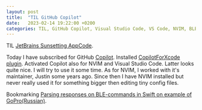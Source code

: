 ```yaml
---
layout: post
title:  "TIL GitHub Copilot"
date:   2023-02-14 19:22:00 +0200
categories: TIL, GitHub Copilot, Visual Studio Code, VS Code, NVIM, BLE
---
```

TIL [JetBrains Sunsetting AppCode](https://blog.jetbrains.com/appcode/2022/12/appcode-2022-3-release-and-end-of-sales-and-support/).

Today I have subscribed for GitHub [Copilot](https://github.com/github-copilot/). Installed [CopilotForXcode plugin](https://github.com/intitni/CopilotForXcode). Activated Copilot also for NVIM and Visual Studio Code. Latter looks quite nice. I will try to use it some time. As for NVIM, I worked with it's maintainer, Justin some years ago. Since then I have NVIM installed but never really used it for something bigger then editing tiny config files.

Bookmarking [Parsing responses on BLE-commands in Swift on example of GoPro(Russian)](https://habr.com/ru/company/doubletapp/blog/716162/).
